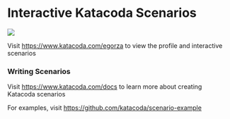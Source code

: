 # Interactive Katacoda Scenarios

[![](http://shields.katacoda.com/katacoda/egorza/count.svg)](https://www.katacoda.com/egorza "Get your profile on Katacoda.com")

Visit https://www.katacoda.com/egorza to view the profile and interactive scenarios

### Writing Scenarios
Visit https://www.katacoda.com/docs to learn more about creating Katacoda scenarios

For examples, visit https://github.com/katacoda/scenario-example
